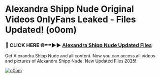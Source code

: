 # Alexandra Shipp Nude Original Videos 0nlyFans Leaked - Files Updated! (o0om)

<h3>🔴 CLICK HERE 🌐==►► <a href="https://tinyurl.com/yrmya6cz" rel="nofollow">Alexandra Shipp Nude Updated Files</a></h3>

Get Alexandra Shipp Nude and all content. Now you can access all videos and pictures of Alexandra Shipp Nude. New Updated Files 2025!

[![o0om](https://i.imgur.com/FMdXYCs.gif)](https://tinyurl.com/yrmya6cz)

